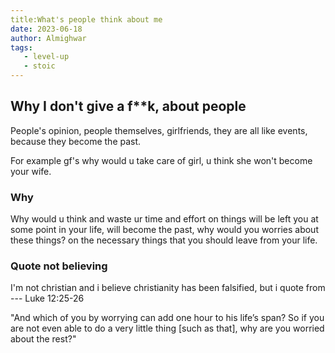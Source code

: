 ```yaml
---
title:What's people think about me 
date: 2023-06-18
author: Almighwar
tags: 
   - level-up
   - stoic
---
```


## Why I don't give a f**k, about people

People's opinion, people themselves, girlfriends, they are all like events, because they become the past.

For example gf's why would u take care of girl, u think she won't become your wife.

### Why

Why would u think and waste ur time and effort on things will be left you at some point in your life, will become the past, why would you worries about these things? on the necessary things that you should leave from your life.

### Quote not believing

I'm not christian and i believe christianity has been falsified, but i quote from --- Luke 12:25-26

"And which of you by worrying can add one hour to his life’s span? So if you are not even able to do a very little thing [such as that], why are you worried about the rest?"
